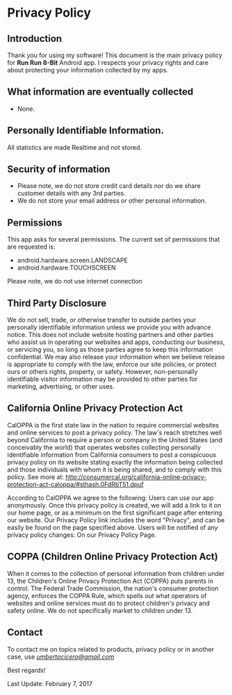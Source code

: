 # Privacy Policy

## Introduction

Thank you for using my software!
This document is the main privacy policy for **Run Run 8-Bit** Android app. I respects your privacy rights and care about protecting your information collected by my apps.

## What information are eventually collected

- None.

## Personally Identifiable Information. 

All statistics are made Realtime and not stored.

## Security of information

- Please note, we do not store credit card details nor do we share customer details with any 3rd parties.
- We do not store your email address or other personal information.

## Permissions

This app asks for several permissions. The current set of permissions that are requested is:

- android.hardware.screen.LANDSCAPE
- android.hardware.TOUCHSCREEN

Please note, we do not use internet connection

## Third Party Disclosure

We do not sell, trade, or otherwise transfer to outside parties your personally identifiable information unless we provide you with advance notice. 
This does not include website hosting partners and other parties who assist us in operating our websites and apps, conducting our business, or servicing you, so long as those parties agree to keep this information confidential. 
We may also release your information when we believe release is appropriate to comply with the law, enforce our site policies, or protect ours or others rights, property, or safety.
However, non-personally identifiable visitor information may be provided to other parties for marketing, advertising, or other uses.

## California Online Privacy Protection Act

CalOPPA is the first state law in the nation to require commercial websites and online services to post a privacy policy. The law's reach stretches well beyond California to require a person or company in the United States (and conceivably the world) that operates websites collecting personally identifiable information from California consumers to post a conspicuous privacy policy on its website stating exactly the information being collected and those individuals with whom it is being shared, and to comply with this policy. 
See more at: http://consumercal.org/california-online-privacy-protection-act-caloppa/#sthash.0FdRbT51.dpuf

According to CalOPPA we agree to the following:
Users can use our app anonymously.
Once this privacy policy is created, we will add a link to it on our home page, or as a minimum on the first significant page after entering our website.
Our Privacy Policy link includes the word "Privacy", and can be easily be found on the page specified above.
Users will be notified of any privacy policy changes:
On our Privacy Policy Page.

## COPPA (Children Online Privacy Protection Act)

When it comes to the collection of personal information from children under 13, the Children's Online Privacy Protection Act (COPPA) puts parents in control. The Federal Trade Commission, the nation's consumer protection agency, enforces the COPPA Rule, which spells out what operators of websites and online services must do to protect children's privacy and safety online.
We do not specifically market to children under 13.

## Contact

To contact me on topics related to products, privacy policy or in another case, use *umbertocicero@gmail.com*

Best regards!

Last Update: February 7, 2017
